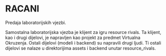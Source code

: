 # RACANI
Predaja laboratorijskih vjezbi.

Samostalna laboratorijska vjezba je klijent za igru resource rivals.
Ta klijent, kao i drugi dijelovi, je napravljen kao projekt za predmet Virtualna Okruzenja.
Ostali dijelovi (modeli i backend) su napravili drugi ljudi.
Ti ostali dijelovi se nalaze u direktorijima assets i backend unutar resource_rivals.

